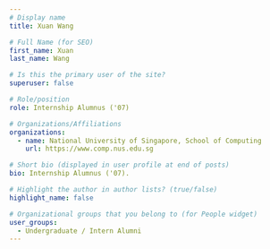 ```yaml
---
# Display name
title: Xuan Wang

# Full Name (for SEO) 
first_name: Xuan
last_name: Wang

# Is this the primary user of the site?
superuser: false

# Role/position
role: Internship Alumnus ('07)

# Organizations/Affiliations
organizations:
  - name: National University of Singapore, School of Computing
    url: https://www.comp.nus.edu.sg

# Short bio (displayed in user profile at end of posts)
bio: Internship Alumnus ('07). 

# Highlight the author in author lists? (true/false)
highlight_name: false

# Organizational groups that you belong to (for People widget)
user_groups:
  - Undergraduate / Intern Alumni
---
```

